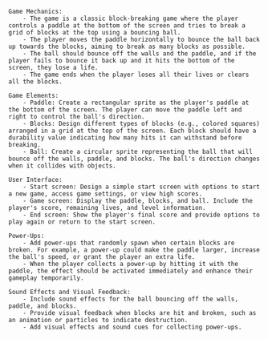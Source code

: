 	Game Mechanics:
		- The game is a classic block-breaking game where the player controls a paddle at the bottom of the screen and tries to break a grid of blocks at the top using a bouncing ball.
		- The player moves the paddle horizontally to bounce the ball back up towards the blocks, aiming to break as many blocks as possible.
		- The ball should bounce off the walls and the paddle, and if the player fails to bounce it back up and it hits the bottom of the screen, they lose a life.
		- The game ends when the player loses all their lives or clears all the blocks.

	Game Elements:
		- Paddle: Create a rectangular sprite as the player's paddle at the bottom of the screen. The player can move the paddle left and right to control the ball's direction.
		- Blocks: Design different types of blocks (e.g., colored squares) arranged in a grid at the top of the screen. Each block should have a durability value indicating how many hits it can withstand before breaking.
		- Ball: Create a circular sprite representing the ball that will bounce off the walls, paddle, and blocks. The ball's direction changes when it collides with objects.

	User Interface:
		- Start screen: Design a simple start screen with options to start a new game, access game settings, or view high scores.
		- Game screen: Display the paddle, blocks, and ball. Include the player's score, remaining lives, and level information.
		- End screen: Show the player's final score and provide options to play again or return to the start screen.

	Power-Ups:
		- Add power-ups that randomly spawn when certain blocks are broken. For example, a power-up could make the paddle larger, increase the ball's speed, or grant the player an extra life.
		- When the player collects a power-up by hitting it with the paddle, the effect should be activated immediately and enhance their gameplay temporarily.

	Sound Effects and Visual Feedback:
		- Include sound effects for the ball bouncing off the walls, paddle, and blocks.
		- Provide visual feedback when blocks are hit and broken, such as an animation or particles to indicate destruction.
		- Add visual effects and sound cues for collecting power-ups.
